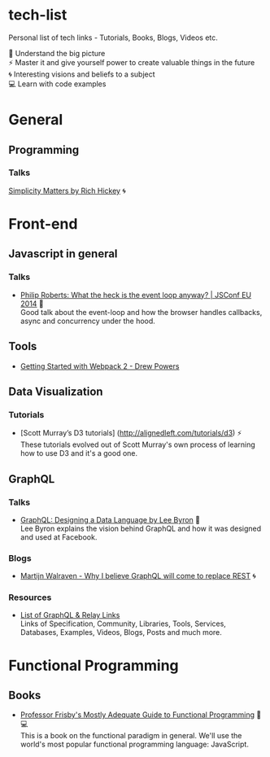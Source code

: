 # tech-list
Personal list of tech links - Tutorials, Books, Blogs, Videos etc.

:foggy: Understand the big picture  
:zap:	Master it and give yourself power to create valuable things in the future  
:cyclone:	Interesting visions and beliefs to a subject  
:computer: Learn with code examples

# General

## Programming

### Talks
[Simplicity Matters by Rich Hickey](https://www.youtube.com/watch?v=rI8tNMsozo0&app=desktop) :cyclone:

# Front-end

## Javascript in general

### Talks

- [Philip Roberts: What the heck is the event loop anyway? | JSConf EU 2014](https://youtu.be/8aGhZQkoFbQ) :foggy:  
Good talk about the event-loop and how the browser handles callbacks, async and concurrency under the hood.

## Tools

- [Getting Started with Webpack 2 - Drew Powers](https://blog.madewithenvy.com/getting-started-with-webpack-2-ed2b86c68783#.wbkp6z130)

## Data Visualization

### Tutorials

- [Scott Murray’s D3 tutorials] (http://alignedleft.com/tutorials/d3) :zap:  
These tutorials evolved out of Scott Murray's own process of learning how to use D3 and it's a good one.


## GraphQL

### Talks

- [GraphQL: Designing a Data Language by Lee Byron](https://youtu.be/Oh5oC98ztvI) :foggy:  
Lee Byron explains the vision behind GraphQL and how it was designed and used at Facebook.

### Blogs

- [Martijn Walraven - Why I believe GraphQL will come to replace REST](https://dev.to//reactiveconf/why-i-believe-graphql-will-come-to-replace-rest) :cyclone:

### Resources

- [List of GraphQL & Relay Links](https://github.com/chentsulin/awesome-graphql)  
Links of Specification, Community, Libraries, Tools, Services, Databases, Examples, Videos, Blogs, Posts and much more.

# Functional Programming

## Books

- [Professor Frisby's Mostly Adequate Guide to Functional Programming](https://www.gitbook.com/book/drboolean/mostly-adequate-guide/details) :foggy: :computer:  
This is a book on the functional paradigm in general. We'll use the world's most popular functional programming language: JavaScript.
